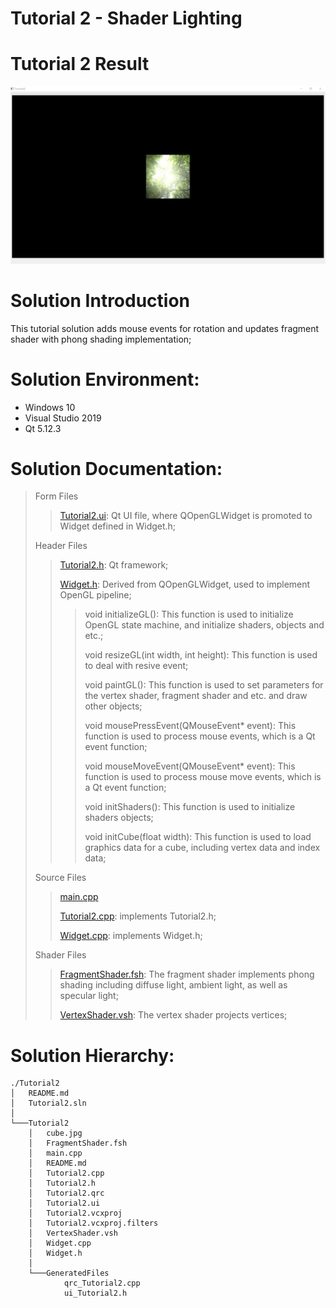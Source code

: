 Tutorial 2 - Shader Lighting
=============================

# Tutorial 2 Result
![Tutorial 2](https://github.com/jingyangcarl/Resources/blob/master/QtOpenGLTutorials/Tutorial2/result.jpg)

# Solution Introduction
This tutorial solution adds mouse events for rotation and updates fragment shader with phong shading implementation;

# Solution Environment:
* Windows 10
* Visual Studio 2019
* Qt 5.12.3

# Solution Documentation:
> Form Files
>> [Tutorial2.ui](https://github.com/jingyangcarl/QtOpenGLTutorials/blob/master/Code/Tutorial2/Tutorial2/Tutorial2.ui): Qt UI file, where QOpenGLWidget is promoted to Widget defined in Widget.h;
>
> Header Files
>> [Tutorial2.h](https://github.com/jingyangcarl/QtOpenGLTutorials/blob/master/Code/Tutorial2/Tutorial2/Tutorial2.h): Qt framework;
>>
>> [Widget.h](https://github.com/jingyangcarl/QtOpenGLTutorials/blob/master/Code/Tutorial2/Tutorial2/Widget.h): Derived from QOpenGLWidget, used to implement OpenGL pipeline;
>>
>>> void initializeGL(): This function is used to initialize OpenGL state machine, and initialize shaders, objects and etc.;
>>> 
>>> void resizeGL(int width, int height): This function is used to deal with resive event;
>>>
>>> void paintGL(): This function is used to set parameters for the vertex shader, fragment shader and etc. and draw other objects;
>>>
>>> void mousePressEvent(QMouseEvent* event): This function is used to process mouse events, which is a Qt event function;
>>>
>>> void mouseMoveEvent(QMouseEvent* event): This function is used to process mouse move events, which is a Qt event function;
>>>
>>> void initShaders(): This function is used to initialize shaders objects;
>>> 
>>> void initCube(float width): This function is used to load graphics data for a cube, including vertex data and index data;
>>
>
> Source Files
>> [main.cpp](https://github.com/jingyangcarl/QtOpenGLTutorials/blob/master/Code/Tutorial2/Tutorial2/main.cpp)
>>
>> [Tutorial2.cpp](https://github.com/jingyangcarl/QtOpenGLTutorials/blob/master/Code/Tutorial2/Tutorial2/Tutorial2.cpp): implements Tutorial2.h;
>>
>> [Widget.cpp](https://github.com/jingyangcarl/QtOpenGLTutorials/blob/master/Code/Tutorial2/Tutorial2/Widget.cpp): implements Widget.h;
>
> Shader Files
>> [FragmentShader.fsh](https://github.com/jingyangcarl/QtOpenGLTutorials/blob/master/Code/Tutorial2/Tutorial2/FragmentShader.fsh): The fragment shader implements phong shading including diffuse light, ambient light, as well as specular light;
>>
>> [VertexShader.vsh](https://github.com/jingyangcarl/QtOpenGLTutorials/blob/master/Code/Tutorial2/Tutorial2/VertexShader.vsh): The vertex shader projects vertices;
>

# Solution Hierarchy:
```
./Tutorial2
│   README.md
│   Tutorial2.sln
│
└───Tutorial2
    │   cube.jpg
    │   FragmentShader.fsh
    │   main.cpp
    │   README.md
    │   Tutorial2.cpp
    │   Tutorial2.h
    │   Tutorial2.qrc
    │   Tutorial2.ui
    │   Tutorial2.vcxproj
    │   Tutorial2.vcxproj.filters
    │   VertexShader.vsh
    │   Widget.cpp
    │   Widget.h
    │
    └───GeneratedFiles
            qrc_Tutorial2.cpp
            ui_Tutorial2.h
```